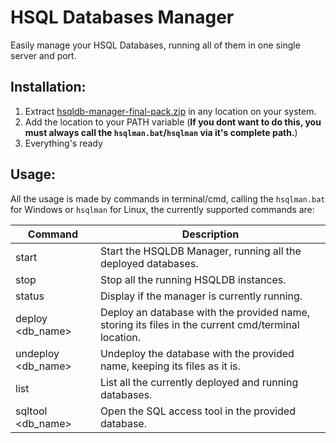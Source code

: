 # HSQL Databases Manager

Easily manage your HSQL Databases, running all of them in one single server and port.

## Installation:
1. Extract [hsqldb-manager-final-pack.zip](https://github.com/IvoFritsch/hsqldb-manager/raw/master/hsqldb-manager-final-pack.zip) in any location on your system.
2. Add the location to your PATH variable (**If you dont want to do this, you must always call the `hsqlman.bat`/`hsqlman` via it's complete path.**)
3. Everything's ready

## Usage:

All the usage is made by commands in terminal/cmd, calling the `hsqlman.bat` for Windows or `hsqlman` for Linux, the currently supported commands are:

| Command  | Description |
| --------------- | ----------- |
| start | Start the HSQLDB Manager, running all the deployed databases. |
| stop | Stop all the running HSQLDB instances. |
| status | Display if the manager is currently running. |
| deploy <db_name> | Deploy an database with the provided name, storing its files in the current cmd/terminal location. |
| undeploy <db_name> | Undeploy the database with the provided name, keeping its files as it is. |
| list | List all the currently deployed and running databases. |
| sqltool <db_name> | Open the SQL access tool in the provided database. |

